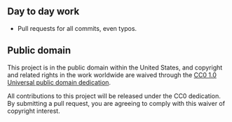 ## Day to day work

* Pull requests for all commits, even typos.


## Public domain

This project is in the public domain within the United States, and
copyright and related rights in the work worldwide are waived through
the [CC0 1.0 Universal public domain dedication](https://creativecommons.org/publicdomain/zero/1.0/).

All contributions to this project will be released under the CC0
dedication. By submitting a pull request, you are agreeing to comply
with this waiver of copyright interest.
